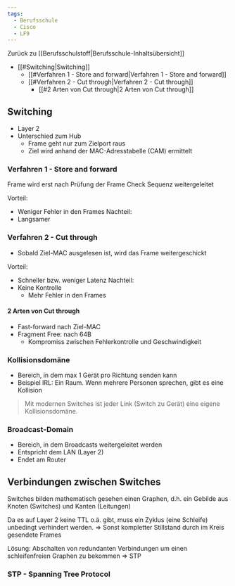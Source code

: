 ```yaml
---
tags:
  - Berufsschule
  - Cisco
  - LF9
---
```

Zurück zu [[Berufsschulstoff|Berufsschule-Inhaltsübersicht]]
 
 - [[#Switching|Switching]]
	- [[#Verfahren 1 - Store and forward|Verfahren 1 - Store and forward]]
	- [[#Verfahren 2 - Cut through|Verfahren 2 - Cut through]]
		- [[#2 Arten von Cut through|2 Arten von Cut through]]

## Switching

- Layer 2
- Unterschied zum Hub
	- Frame geht nur zum Zielport raus
	- Ziel wird anhand der MAC-Adresstabelle (CAM) ermittelt

### Verfahren 1 - Store and forward

Frame wird erst nach Prüfung der Frame Check Sequenz weitergeleitet

Vorteil:
- Weniger Fehler in den Frames
Nachteil:
- Langsamer

### Verfahren 2 - Cut through

- Sobald Ziel-MAC ausgelesen ist, wird das Frame weitergeschickt

Vorteil:
- Schneller bzw. weniger Latenz
Nachteil:
- Keine Kontrolle
	- Mehr Fehler in den Frames

#### 2 Arten von Cut through

- Fast-forward nach Ziel-MAC
- Fragment Free: nach 64B
	- Kompromiss zwischen Fehlerkontrolle und Geschwindigkeit


### Kollisionsdomäne

- Bereich, in dem max 1 Gerät pro Richtung senden kann
- Beispiel IRL: Ein Raum. Wenn mehrere Personen sprechen, gibt es eine Kollision

> Mit modernen Switches ist jeder Link (Switch zu Gerät) eine eigene Kollisionsdomäne.


### Broadcast-Domain

- Bereich, in dem Broadcasts weitergeleitet werden
- Entspricht dem LAN (Layer 2)
- Endet am Router

## Verbindungen zwischen Switches

Switches bilden mathematisch gesehen einen Graphen, d.h. ein Gebilde aus Knoten (Switches) und Kanten (Leitungen)

Da es auf Layer 2 keine TTL o.ä. gibt, muss ein Zyklus (eine Schleife) unbedingt verhindert werden.
=> Sonst kompletter Stillstand durch im Kreis gesendete Frames

Lösung: Abschalten von redundanten Verbindungen um einen schleifenfreien Graphen zu bekommen => STP

### STP - Spanning Tree Protocol



